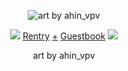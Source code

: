 <p align="center">
  <img src="https://github.com/apongclown/apongclown/assets/160689432/7989239d-03bf-484c-bf02-d226a1812fd1" alt="art by ahin_vpv" />
</p>

<p align="center">
    <img src="https://watermelon.crd.co/assets/images/gallery01/246297f6.gif?v=2a41aca3" /> 
	<a href="https://rentry.co/gumball">Rentry</a> 
	  <a href="">+</a>
  	<a href="https://batjokes.123guestbook.com/">Guestbook</a> 
	 <img src="https://watermelon.crd.co/assets/images/gallery01/246297f6.gif?v=2a41aca3" /> 
</p>

<p align="center">
	art by ahin_vpv
</p>
